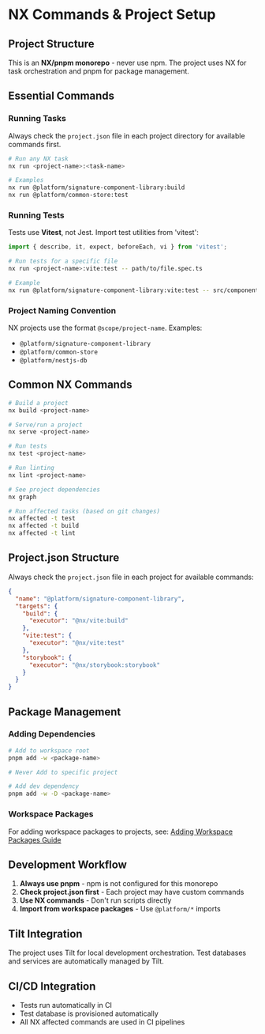 # NX Commands & Project Setup

## Project Structure

This is an **NX/pnpm monorepo** - never use npm. The project uses NX for task orchestration and pnpm for package management.

## Essential Commands

### Running Tasks

Always check the `project.json` file in each project directory for available commands first.

```bash
# Run any NX task
nx run <project-name>:<task-name>

# Examples
nx run @platform/signature-component-library:build
nx run @platform/common-store:test
```

### Running Tests

Tests use **Vitest**, not Jest. Import test utilities from 'vitest':

```typescript
import { describe, it, expect, beforeEach, vi } from 'vitest';
```

```bash
# Run tests for a specific file
nx run <project-name>:vite:test -- path/to/file.spec.ts

# Example
nx run @platform/signature-component-library:vite:test -- src/components/TextField.spec.tsx
```

### Project Naming Convention

NX projects use the format `@scope/project-name`. Examples:

- `@platform/signature-component-library`
- `@platform/common-store`
- `@platform/nestjs-db`

## Common NX Commands

```bash
# Build a project
nx build <project-name>

# Serve/run a project
nx serve <project-name>

# Run tests
nx test <project-name>

# Run linting
nx lint <project-name>

# See project dependencies
nx graph

# Run affected tasks (based on git changes)
nx affected -t test
nx affected -t build
nx affected -t lint
```

## Project.json Structure

Always check the `project.json` file in each project for available commands:

```json
{
  "name": "@platform/signature-component-library",
  "targets": {
    "build": {
      "executor": "@nx/vite:build"
    },
    "vite:test": {
      "executor": "@nx/vite:test"
    },
    "storybook": {
      "executor": "@nx/storybook:storybook"
    }
  }
}
```

## Package Management

### Adding Dependencies

```bash
# Add to workspace root
pnpm add -w <package-name>

# Never Add to specific project

# Add dev dependency
pnpm add -w -D <package-name>
```

### Workspace Packages

For adding workspace packages to projects, see: [Adding Workspace Packages Guide](../../docs/adding-workspace-packages.md)

## Development Workflow

1. **Always use pnpm** - npm is not configured for this monorepo
2. **Check project.json first** - Each project may have custom commands
3. **Use NX commands** - Don't run scripts directly
4. **Import from workspace packages** - Use `@platform/*` imports

## Tilt Integration

The project uses Tilt for local development orchestration. Test databases and services are automatically managed by Tilt.

## CI/CD Integration

- Tests run automatically in CI
- Test database is provisioned automatically
- All NX affected commands are used in CI pipelines
